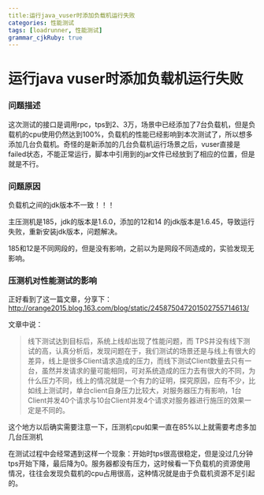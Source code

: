 ```yaml
---
title:运行java_vuser时添加负载机运行失败
categories: 性能测试
tags: [loadrunner, 性能测试]
grammar_cjkRuby: true
---
```


# 运行java vuser时添加负载机运行失败

### 问题描述

这次测试的接口是调用rpc，tps到2、3万，场景中已经添加了7台负载机，但是负载机的cpu使用仍然达到100%，负载机的性能已经影响到本次测试了，所以想多添加几台负载机。奇怪的是新添加的几台负载机运行场景之后，vuser直接是failed状态，不能正常运行，脚本中引用到的jar文件已经放到了相应的位置，但是就是不行。

<!--more-->

### 问题原因

负载机之间的jdk版本不一致！！！

主压测机是185，jdk的版本是1.6.0，添加的12和14 的jdk版本是1.6.45，导致运行失败，重新安装jdk版本，问题解决。

185和12是不同网段的，但是没有影响，之前以为是网段不同造成的，实验发现无影响。

### 压测机对性能测试的影响

正好看到了这一篇文章，分享下：http://orange2015.blog.163.com/blog/static/245875047201502755714613/

文章中说：

>线下测试达到目标后，系统上线却出现了性能问题，而 TPS并没有线下测试的高，认真分析后，发现问题在于，我们测试的场景还是与线上有很大的差异，线上是很多Client请求造成的压力，而线下测试Client数量去只有一台，虽然并发请求的量可能相同，可对系统造成的压力去有很大的不同，为什么压力不同，线上的情况就是一个有力的证明，探究原因，应有不少，比如线上测试时，单台client自身压力比较大，对服务器压力有影响，1台Client并发40个请求与10台Client并发4个请求对服务器进行施压的效果一定是不同的。

这个地方以后确实需要注意一下，压测机cpu如果一直在85%以上就需要考虑多加几台压测机

在测试过程中会经常遇到这样一个现象：开始时tps很高很稳定，但是没过几分钟tps开始下降，最后降为0。服务器都没有压力，这时候看一下负载机的资源使用情况，往往会发现负载机的cpu占用很高，这种情况就是由于负载机资源不足引起的。



